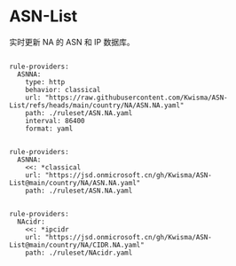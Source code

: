 
# ASN-List

实时更新 NA 的 ASN 和 IP 数据库。

<pre><code class="language-javascript">
rule-providers:
  ASNNA:
    type: http
    behavior: classical
    url: "https://raw.githubusercontent.com/Kwisma/ASN-List/refs/heads/main/country/NA/ASN.NA.yaml"
    path: ./ruleset/ASN.NA.yaml
    interval: 86400
    format: yaml
</code></pre>

<pre><code class="language-javascript">
rule-providers:
  ASNNA:
    <<: *classical
    url: "https://jsd.onmicrosoft.cn/gh/Kwisma/ASN-List@main/country/NA/ASN.NA.yaml"
    path: ./ruleset/ASN.NA.yaml
</code></pre>

<pre><code class="language-javascript">
rule-providers:
  NAcidr:
    <<: *ipcidr
    url: "https://jsd.onmicrosoft.cn/gh/Kwisma/ASN-List@main/country/NA/CIDR.NA.yaml"
    path: ./ruleset/NAcidr.yaml
</code></pre>